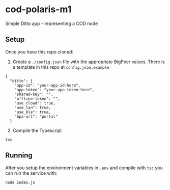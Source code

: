 # cod-polaris-m1
Simple Ditto app - representing a COD node

## Setup

Once you have this repo cloned:

1) Create a `./config.json` file with the appropriate BigPeer values. There is a template in this repo at `config.json.example`

```
{
  "ditto": {
    "app-id": "your-app-id-here",
    "app-token": "your-app-token-here",
    "shared-key": "",
    "offline-token": "",
    "use_cloud": true,
    "use_lan": true,
    "use_ble": true,
    "bpa-url": "portal"
  }
```

2) Compile the Typescript
```
tsc
```
## Running

After you setup the environment variables in `.env` and compile with `tsc` you can run the service with: 
```
node index.js
```
